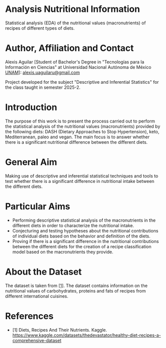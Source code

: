 # Analysis Nutritional Information
Statistical analysis (EDA) of the nutritional values (macronutrients) of recipes of different types of diets.

# Author, Affiliation and Contact
Alexis Aguilar [Student of Bachelor's Degree in "Tecnologías para la Información en Ciencias" at Universidad Nacional Autónoma de México [UNAM](https://www.unam.mx/)]: alexis.uaguilaru@gmail.com

Project developed for the subject "Descriptive and Inferential Statistics" for the class taught in semester 2025-2.

# Introduction
The purpose of this work is to present the process carried out to perform the statistical analysis of the nutritional values (macronutrients) provided by the following diets: DASH (Dietary Approaches to Stop Hypertension), keto, Mediterranean, paleo and vegan. The main focus is to answer whether there is a significant nutritional difference between the different diets.

# General Aim
Making use of descriptive and inferential statistical techniques and tools to test whether there is a significant difference in nutritional intake between the different diets. 

# Particular Aims
- Performing descriptive statistical analysis of the macronutrients in the different diets in order to characterize the nutritional intake.
- Conjecturing and testing hypotheses about the nutritional contributions of individual diets based on the behavior and definition of the diets.
- Proving if there is a significant difference in the nutritional contributions between the different diets for the creation of a recipe classification model based on the macronutrients they provide.

# About the Dataset 
The dataset is taken from [[1]](./README.md#references). The dataset contains information on the nutritional values of carbohydrates, proteins and fats of recipes from different international cuisines.

# References
- [1] Diets, Recipes And Their Nutrients. Kaggle. https://www.kaggle.com/datasets/thedevastator/healthy-diet-recipes-a-comprehensive-dataset
